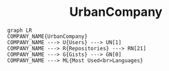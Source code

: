<h1 align="center">UrbanCompany</h1>

```mermaid
graph LR
COMPANY_NAME{UrbanCompany}
COMPANY_NAME ---> U{Users} ---> UN[1]
COMPANY_NAME ---> R{Repositories} ---> RN[21]
COMPANY_NAME ---> G{Gists} ---> GN[0]
COMPANY_NAME ---> ML{Most Used<br>Languages}
```
